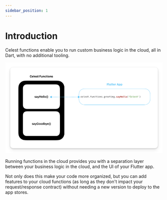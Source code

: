```yaml
---
sidebar_position: 1
---
```


# Introduction 

Celest functions enable you to run custom business logic in the cloud, all in Dart, with no additional tooling.

![Functions](img/function.png)

Running functions in the cloud provides you with a separation layer between your business logic in the cloud, and the UI of your Flutter app. 

Not only does this make your code more organized, but you can add features to your cloud functions (as long as they don't impact your request/response contract) without needing a new version to deploy to the app stores.